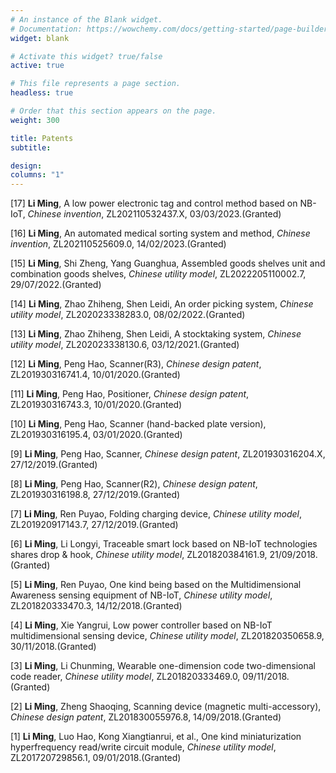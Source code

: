 ```yaml
---
# An instance of the Blank widget.
# Documentation: https://wowchemy.com/docs/getting-started/page-builder/
widget: blank

# Activate this widget? true/false
active: true

# This file represents a page section.
headless: true

# Order that this section appears on the page.
weight: 300

title: Patents
subtitle: 

design:
columns: "1"
---
```

[17] **Li Ming**, A low power electronic tag and control method based on NB-IoT, *Chinese invention*, ZL202110532437.X, 03/03/2023.(Granted)

[16] **Li Ming**, An automated medical sorting system and method, *Chinese invention*, ZL202110525609.0, 14/02/2023.(Granted)

[15] **Li Ming**, Shi Zheng, Yang Guanghua, Assembled goods shelves unit and combination goods shelves, *Chinese utility model*, ZL2022205110002.7, 29/07/2022.(Granted)

[14] **Li Ming**, Zhao Zhiheng, Shen Leidi, An order picking system, *Chinese utility model*, ZL202023338283.0, 08/02/2022.(Granted)

[13] **Li Ming**, Zhao Zhiheng, Shen Leidi, A stocktaking system, *Chinese utility model*, ZL202023338130.6, 03/12/2021.(Granted)

[12] **Li Ming**, Peng Hao, Scanner(R3), *Chinese design patent*, ZL201930316741.4, 10/01/2020.(Granted)

[11] **Li Ming**, Peng Hao, Positioner, *Chinese design patent*, ZL201930316743.3, 10/01/2020.(Granted)

[10] **Li Ming**, Peng Hao, Scanner (hand-backed plate version), ZL201930316195.4, 03/01/2020.(Granted)

[9] **Li Ming**, Peng Hao, Scanner, *Chinese design patent*, ZL201930316204.X, 27/12/2019.(Granted)

[8] **Li Ming**, Peng Hao, Scanner(R2), *Chinese design patent*, ZL201930316198.8, 27/12/2019.(Granted)

[7] **Li Ming**, Ren Puyao, Folding charging device, *Chinese utility model*, ZL201920917143.7, 27/12/2019.(Granted)

[6] **Li Ming**, Li Longyi, Traceable smart lock based on NB-IoT technologies shares drop & hook, *Chinese utility model*, ZL201820384161.9, 21/09/2018.(Granted)

[5] **Li Ming**, Ren Puyao, One kind being based on the Multidimensional Awareness sensing equipment of NB-IoT, *Chinese utility model*, ZL201820333470.3, 14/12/2018.(Granted)

[4] **Li Ming**, Xie Yangrui, Low power controller based on NB-IoT multidimensional sensing device, *Chinese utility model*, ZL201820350658.9, 30/11/2018.(Granted)

[3] **Li Ming**, Li Chunming, Wearable one-dimension code two-dimensional code reader, *Chinese utility model*, ZL201820333469.0, 09/11/2018.(Granted)

[2] **Li Ming**, Zheng Shaoqing, Scanning device (magnetic multi-accessory), *Chinese design patent*, ZL201830055976.8, 14/09/2018.(Granted)

[1] **Li Ming**, Luo Hao, Kong Xiangtianrui, et al., One kind miniaturization hyperfrequency read/write circuit module, *Chinese utility model*, ZL201720729856.1, 09/01/2018.(Granted)

